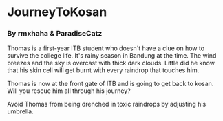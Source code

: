 JourneyToKosan 
==============

### By rmxhaha & ParadiseCatz

Thomas is a first-year ITB student who doesn't have a clue on how to survive the college life. It's rainy season in Bandung at the time. The wind breezes and the sky is overcast with thick dark clouds. Little did he know that his skin cell will get burnt with every raindrop that touches him.

Thomas is now at the front gate of ITB and is going to get back to kosan. Will you rescue him all through his journey?

Avoid Thomas from being drenched in toxic raindrops by adjusting his umbrella.